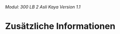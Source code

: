 *Modul: 300 
LB 2 
Asli Kaya
Version 1.1* 
# Zusätzliche Informationen
<!--stackedit_data:
eyJoaXN0b3J5IjpbMTI2Njg1NzcyXX0=
-->